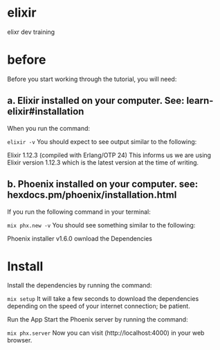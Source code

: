 # elixir
elixr dev training

# before
Before you start working through the tutorial, you will need:

## a. Elixir installed on your computer. See: learn-elixir#installation

When you run the command:

```elixir -v```
You should expect to see output similar to the following:

Elixir 1.12.3 (compiled with Erlang/OTP 24)
This informs us we are using Elixir version 1.12.3 which is the latest version at the time of writing.


## b. Phoenix installed on your computer. see: hexdocs.pm/phoenix/installation.html

If you run the following command in your terminal:

```mix phx.new -v```
You should see something similar to the following:

Phoenix installer v1.6.0
ownload the Dependencies

# Install
Install the dependencies by running the command:

```mix setup```
It will take a few seconds to download the dependencies depending on the speed of your internet connection; be patient.

Run the App
Start the Phoenix server by running the command:

```mix phx.server```
Now you can visit (http://localhost:4000) in your web browser.
